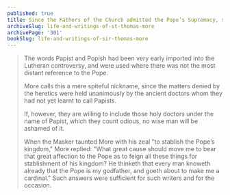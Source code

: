 ```yaml
---
published: true
title: Since the Fathers of the Church admitted the Pope’s Supremacy, so can we, despite insults
archiveSlug: life-and-writings-of-st-thomas-more
archivePage: '301'
bookSlug: life-and-writings-of-sir-thomas-more
---
```


> The words Papist and Popish had been very early imported into the Lutheran controversy, and were used where there was not the most distant reference to the Pope.
>
> More calls this a mere spiteful nickname, since the matters denied by the heretics were held unanimously by the ancient doctors whom they had not yet learnt to call Papists.
>
> If, however, they are willing to include those holy doctors under the name of Papist, which they count odious, no wise man will be ashamed of it.
>
> When the Masker taunted More with his zeal "to stablish the Pope’s kingdom," More replied: "What great cause should move me to bear that great affection to the Pope as to feign all these things for stablishment of his kingdom? He thinketh that every man knoweth already that the Pope is my godfather, and goeth about to make me a cardinal." Such answers were sufficient for such writers and for the occasion.
